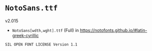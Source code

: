 # `NotoSans.ttf`

v2.015 

* `NotoSans[wdth,wght].ttf` (Full) in https://notofonts.github.io/#latin-greek-cyrillic

```
SIL OPEN FONT LICENSE Version 1.1
```
